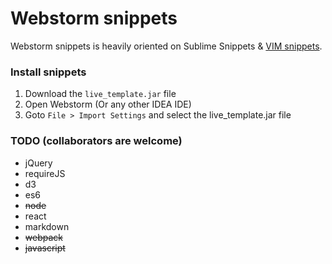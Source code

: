 # Webstorm snippets

Webstorm snippets is heavily oriented on Sublime Snippets & [VIM snippets](https://github.com/honza/vim-snippets).

### Install snippets

1. Download the `live_template.jar` file
2. Open Webstorm (Or any other IDEA IDE)
3. Goto `File > Import Settings` and select the live_template.jar file


### TODO (collaborators are welcome)
- jQuery
- requireJS
- d3
- es6
- ~~node~~
- react
- markdown
- ~~webpack~~
- ~~javascript~~
